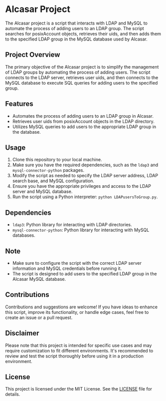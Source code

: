 # Alcasar Project

The Alcasar project is a script that interacts with LDAP and MySQL to automate the process of adding users to an LDAP group. The script searches for posixAccount objects, retrieves their uids, and then adds them to the specified LDAP group in the MySQL database used by Alcasar.

## Project Overview

The primary objective of the Alcasar project is to simplify the management of LDAP groups by automating the process of adding users. The script connects to the LDAP server, retrieves user uids, and then connects to the MySQL database to execute SQL queries for adding users to the specified group.

## Features

- Automates the process of adding users to an LDAP group in Alcasar.
- Retrieves user uids from posixAccount objects in the LDAP directory.
- Utilizes MySQL queries to add users to the appropriate LDAP group in the database.

## Usage

1. Clone this repository to your local machine.
2. Make sure you have the required dependencies, such as the `ldap3` and `mysql-connector-python` packages.
3. Modify the script as needed to specify the LDAP server address, LDAP search base, and MySQL configuration.
4. Ensure you have the appropriate privileges and access to the LDAP server and MySQL database.
5. Run the script using a Python interpreter: `python LDAPusersToGroup.py`.

## Dependencies

- `ldap3`: Python library for interacting with LDAP directories.
- `mysql-connector-python`: Python library for interacting with MySQL databases.

## Note

- Make sure to configure the script with the correct LDAP server information and MySQL credentials before running it.
- The script is designed to add users to the specified LDAP group in the Alcasar MySQL database.

## Contributions

Contributions and suggestions are welcome! If you have ideas to enhance this script, improve its functionality, or handle edge cases, feel free to create an issue or a pull request.

## Disclaimer

Please note that this project is intended for specific use cases and may require customization to fit different environments. It's recommended to review and test the script thoroughly before using it in a production environment.

## License

This project is licensed under the MIT License. See the [LICENSE](LICENSE) file for details.

